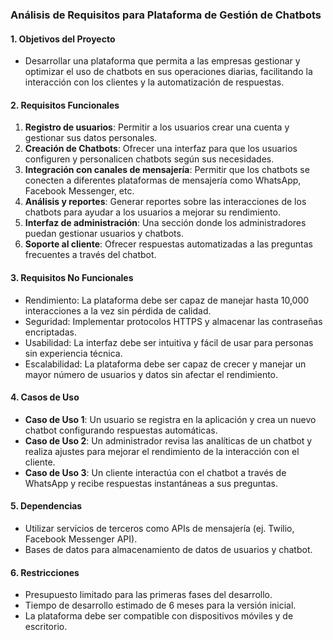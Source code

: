 ### Análisis de Requisitos para Plataforma de Gestión de Chatbots

#### 1. Objetivos del Proyecto
- Desarrollar una plataforma que permita a las empresas gestionar y optimizar el uso de chatbots en sus operaciones diarias, facilitando la interacción con los clientes y la automatización de respuestas.

#### 2. Requisitos Funcionales
1. **Registro de usuarios**: Permitir a los usuarios crear una cuenta y gestionar sus datos personales.
2. **Creación de Chatbots**: Ofrecer una interfaz para que los usuarios configuren y personalicen chatbots según sus necesidades.
3. **Integración con canales de mensajería**: Permitir que los chatbots se conecten a diferentes plataformas de mensajería como WhatsApp, Facebook Messenger, etc.
4. **Análisis y reportes**: Generar reportes sobre las interacciones de los chatbots para ayudar a los usuarios a mejorar su rendimiento.
5. **Interfaz de administración**: Una sección donde los administradores puedan gestionar usuarios y chatbots.
6. **Soporte al cliente**: Ofrecer respuestas automatizadas a las preguntas frecuentes a través del chatbot.

#### 3. Requisitos No Funcionales
- Rendimiento: La plataforma debe ser capaz de manejar hasta 10,000 interacciones a la vez sin pérdida de calidad.
- Seguridad: Implementar protocolos HTTPS y almacenar las contraseñas encriptadas.
- Usabilidad: La interfaz debe ser intuitiva y fácil de usar para personas sin experiencia técnica.
- Escalabilidad: La plataforma debe ser capaz de crecer y manejar un mayor número de usuarios y datos sin afectar el rendimiento.

#### 4. Casos de Uso
- **Caso de Uso 1**: Un usuario se registra en la aplicación y crea un nuevo chatbot configurando respuestas automáticas.
- **Caso de Uso 2**: Un administrador revisa las analíticas de un chatbot y realiza ajustes para mejorar el rendimiento de la interacción con el cliente.
- **Caso de Uso 3**: Un cliente interactúa con el chatbot a través de WhatsApp y recibe respuestas instantáneas a sus preguntas.

#### 5. Dependencias
- Utilizar servicios de terceros como APIs de mensajería (ej. Twilio, Facebook Messenger API).
- Bases de datos para almacenamiento de datos de usuarios y chatbot.

#### 6. Restricciones
- Presupuesto limitado para las primeras fases del desarrollo.
- Tiempo de desarrollo estimado de 6 meses para la versión inicial.
- La plataforma debe ser compatible con dispositivos móviles y de escritorio.
